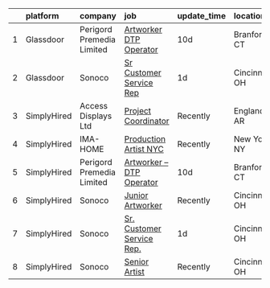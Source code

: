 

|    | platform    | company                   | job                                                                                                                                                                                                                                                                                            | update_time   | location       |
|---:|:------------|:--------------------------|:-----------------------------------------------------------------------------------------------------------------------------------------------------------------------------------------------------------------------------------------------------------------------------------------------|:--------------|:---------------|
|  1 | Glassdoor   | Perigord Premedia Limited | [Artworker   DTP Operator](https://www.glassdoor.com/partner/jobListing.htm?pos=102&ao=1136043&s=58&guid=00000181045005f995f15f7aace01c6a&src=GD_JOB_AD&t=SR&vt=w&ea=1&cs=1_1c1a3d60&cb=1653634762356&jobListingId=1007865934313&jrtk=3-0-1g42501gtjm5d801-1g42501hbhapd800-4048a71b52ed5444-) | 10d           | Branford, CT   |
|  2 | Glassdoor   | Sonoco                    | [Sr  Customer Service Rep ](https://www.glassdoor.com/partner/jobListing.htm?pos=101&ao=1136043&s=58&guid=00000181045005f995f15f7aace01c6a&src=GD_JOB_AD&t=SR&vt=w&cs=1_165704e2&cb=1653634762356&jobListingId=1007892800843&jrtk=3-0-1g42501gtjm5d801-1g42501hbhapd800-25187ce7d7f4a492-)     | 1d            | Cincinnati, OH |
|  3 | SimplyHired | Access Displays Ltd       | [Project Coordinator](https://www.simplyhired.com/job/-c3x_3QdCusQU1bLMOgJ0fsCRPNdzDRG-LxWOMHYD1xOyb_dmOLMJg?q=artworker)                                                                                                                                                                      | Recently      | England, AR    |
|  4 | SimplyHired | IMA-HOME                  | [Production Artist NYC](https://www.simplyhired.com/job/WAk3UyIRIcaqwbDbXur06TsDmW7y7WmT2KCRpKrBPBRW_ve-Q8yocA?q=artworker)                                                                                                                                                                    | Recently      | New York, NY   |
|  5 | SimplyHired | Perigord Premedia Limited | [Artworker – DTP Operator](https://www.simplyhired.com/job/7wWcYOPCybuXLpDFVsIQJInquIFiafRkx2dGAN_uldTCs7CUyeOemw?q=artworker)                                                                                                                                                                 | 10d           | Branford, CT   |
|  6 | SimplyHired | Sonoco                    | [Junior Artworker](https://www.simplyhired.com/job/bJFkITfBQh7d5E85DISdms_VPKCZBa8KkngVE0lUa-qKKaXWvdNngQ?q=artworker)                                                                                                                                                                         | Recently      | Cincinnati, OH |
|  7 | SimplyHired | Sonoco                    | [Sr. Customer Service Rep.](https://www.simplyhired.com/job/ouY-ZrgvSO0XqkNNulmx-VLoWOAnzeena1HU4n3l7HnDOmhM8hwZLA?q=artworker)                                                                                                                                                                | 1d            | Cincinnati, OH |
|  8 | SimplyHired | Sonoco                    | [Senior Artist](https://www.simplyhired.com/job/gyQf-wXViE5DTjh6jQYwtf4n8pryWEZj3FCgwRPHI5i7PJlc-DU_Og?q=artworker)                                                                                                                                                                            | Recently      | Cincinnati, OH |